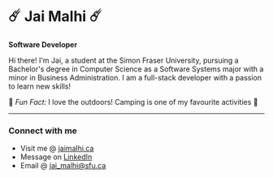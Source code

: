 # ☄️ Jai Malhi ☄️

**Software Developer** 

Hi there! I'm Jai, a student at the Simon Fraser University, pursuing a Bachelor's degree in Computer Science as a Software Systems major with a minor in Business Administration. I am a full-stack developer with a passion to learn new skills!

🌳 *Fun Fact:* I love the outdoors! Camping is one of my favourite activities 🌳

---

### Connect with me
- Visit me @ [jaimalhi.ca](https://www.jaimalhi.ca/)
- Message on [LinkedIn](https://www.linkedin.com/in/jaimalhi/)
- Email @ [jai_malhi@sfu.ca](jai_malhi@sfu.ca)
